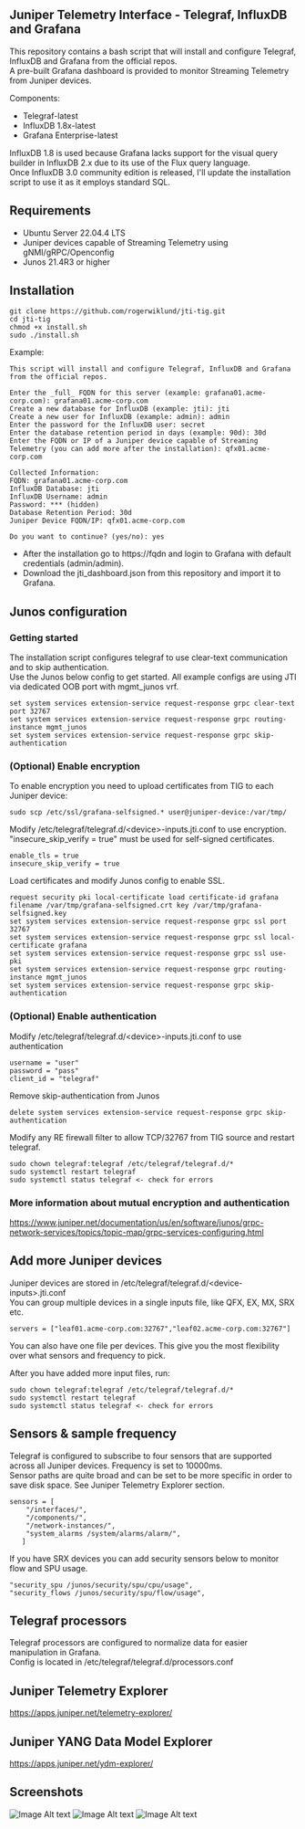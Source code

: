 ## Juniper Telemetry Interface - Telegraf, InfluxDB and Grafana
This repository contains a bash script that will install and configure Telegraf, InfluxDB and Grafana from the official repos.  
A pre-built Grafana dashboard is provided to monitor Streaming Telemetry from Juniper devices.

Components:  

- Telegraf-latest
- InfluxDB 1.8x-latest
- Grafana Enterprise-latest

InfluxDB 1.8 is used because Grafana lacks support for the visual query builder in InfluxDB  2.x due to its use of the Flux query language.  
Once InfluxDB 3.0 community edition is released, I'll update the installation script to use it as it employs standard SQL.

## Requirements
- Ubuntu Server 22.04.4 LTS
- Juniper devices capable of Streaming Telemetry using gNMI/gRPC/Openconfig
- Junos 21.4R3 or higher

## Installation
```
git clone https://github.com/rogerwiklund/jti-tig.git
cd jti-tig
chmod +x install.sh
sudo ./install.sh
```

Example:
```
This script will install and configure Telegraf, InfluxDB and Grafana from the official repos.

Enter the _full_ FQDN for this server (example: grafana01.acme-corp.com): grafana01.acme-corp.com
Create a new database for InfluxDB (example: jti): jti
Create a new user for InfluxDB (example: admin): admin
Enter the password for the InfluxDB user: secret
Enter the database retention period in days (example: 90d): 30d
Enter the FQDN or IP of a Juniper device capable of Streaming Telemetry (you can add more after the installation): qfx01.acme-corp.com

Collected Information:
FQDN: grafana01.acme-corp.com
InfluxDB Database: jti
InfluxDB Username: admin
Password: *** (hidden)
Database Retention Period: 30d
Juniper Device FQDN/IP: qfx01.acme-corp.com

Do you want to continue? (yes/no): yes
```
 
- After the installation go to https://fqdn and login to Grafana with default credentials (admin/admin).  
- Download the jti_dashboard.json from this repository and import it to Grafana.  

## Junos configuration
### Getting started
The installation script configures telegraf to use clear-text communication and to skip authentication.  
Use the Junos below config to get started. All example configs are using JTI via dedicated OOB port with mgmt_junos vrf.
```
set system services extension-service request-response grpc clear-text port 32767
set system services extension-service request-response grpc routing-instance mgmt_junos
set system services extension-service request-response grpc skip-authentication
```
### (Optional) Enable encryption
To enable encryption you need to upload certificates from TIG to each Juniper device:  
```
sudo scp /etc/ssl/grafana-selfsigned.* user@juniper-device:/var/tmp/
```
Modify /etc/telegraf/telegraf.d/\<device\>-inputs.jti.conf to use encryption.  
"insecure_skip_verify = true" must be used for self-signed certificates.  
```
enable_tls = true
insecure_skip_verify = true
```
Load certificates and modify Junos config to enable SSL.
```
request security pki local-certificate load certificate-id grafana filename /var/tmp/grafana-selfsigned.crt key /var/tmp/grafana-selfsigned.key
set system services extension-service request-response grpc ssl port 32767
set system services extension-service request-response grpc ssl local-certificate grafana
set system services extension-service request-response grpc ssl use-pki
set system services extension-service request-response grpc routing-instance mgmt_junos
set system services extension-service request-response grpc skip-authentication
```
### (Optional) Enable authentication
Modify /etc/telegraf/telegraf.d/\<device\>-inputs.jti.conf to use authentication
```
username = "user"
password = "pass"
client_id = "telegraf"
```
Remove skip-authentication from Junos
```
delete system services extension-service request-response grpc skip-authentication
```
Modify any RE firewall filter to allow TCP/32767 from TIG source and restart telegraf.
```
sudo chown telegraf:telegraf /etc/telegraf/telegraf.d/*
sudo systemctl restart telegraf
sudo systemctl status telegraf <- check for errors
```
### More information about mutual encryption and authentication
https://www.juniper.net/documentation/us/en/software/junos/grpc-network-services/topics/topic-map/grpc-services-configuring.html

## Add more Juniper devices
Juniper devices are stored in /etc/telegraf/telegraf.d/\<device-inputs\>.jti.conf  
You can group multiple devices in a single inputs file, like QFX, EX, MX, SRX etc.
```
servers = ["leaf01.acme-corp.com:32767","leaf02.acme-corp.com:32767"]
```
You can also have one file per devices. This give you the most flexibility over what sensors and frequency to pick.  

After you have added more input files, run:
```
sudo chown telegraf:telegraf /etc/telegraf/telegraf.d/*
sudo systemctl restart telegraf
sudo systemctl status telegraf <- check for errors
```
## Sensors & sample frequency
Telegraf is configured to subscribe to four sensors that are supported across all Juniper devices. Frequency is set to 10000ms.  
Sensor paths are quite broad and can be set to be more specific in order to save disk space. See Juniper Telemetry Explorer section.
```
sensors = [
    "/interfaces/",
    "/components/",
    "/network-instances/",
    "system_alarms /system/alarms/alarm/",
   ]
```
If you have SRX devices you can add security sensors below to monitor flow and SPU usage.
```
"security_spu /junos/security/spu/cpu/usage",
"security_flows /junos/security/spu/flow/usage",
```

## Telegraf processors
Telegraf processors are configured to normalize data for easier manipulation in Grafana.  
Config is located in /etc/telegraf/telegraf.d/processors.conf

## Juniper Telemetry Explorer
https://apps.juniper.net/telemetry-explorer/

## Juniper YANG Data Model Explorer
https://apps.juniper.net/ydm-explorer/

## Screenshots
![Image Alt text](/screenshots/screenshot1.png)
![Image Alt text](/screenshots/screenshot2.png)
![Image Alt text](/screenshots/screenshot3.png)
